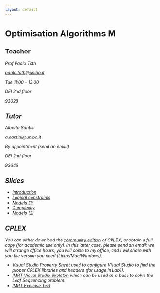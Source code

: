 ```yaml
---
layout: default
---
```


# Optimisation Algorithms M

## Teacher

<i class="fa fa-user" /> Prof Paolo Toth

<i class="fa fa-envelope" /> [paolo.toth@unibo.it](mailto:paolo.toth@unibo.it)

<i class="fa fa-calendar" /> Tue 11:00 - 13:00

<i class="fa fa-map-marker" /> DEI 2nd floor

<i class="fa fa-phone" /> 93028

## Tutor

<i class="fa fa-user" /> Alberto Santini

<i class="fa fa-envelope" /> [a.santini@unibo.it](mailto:a.santini@unibo.it)

<i class="fa fa-calendar" /> By appointment (send an email)

<i class="fa fa-map-marker" /> DEI 2nd floor

<i class="fa fa-phone" /> 93646

## Slides

* [Introduction](/files/oa/OPT-ALG_2016_1_Introduction.pdf)
* [Logical constraints](/files/oa/OPT-ALG_2016_2_Logical-Constraints.pdf)
* [Models (1)](/files/oa/OPT-ALG_2016_3_Models.pdf)
* [Complexity](/files/oa/OPT-ALG_2016_4_Complexity.pdf)
* [Models (2)](/files/oa/OPT-ALG_2016_5_Models.pdf)

## CPLEX

You can either download the [community edition](https://www-01.ibm.com/software/websphere/products/optimization/cplex-studio-community-edition/) of CPLEX, or obtain a full copy (for academic use only). In this latter case, please send an email: we will arrange office hours, you will come to my office, and I will share with you the version you need (Linux/Mac/Windows).

* [Visual Studio Property Sheet](/files/oa/CPLEX_Lab1.props) used to configure Visual Studio to find the proper CPLEX libraries and headers (for usage in Lab1).
* [IMRT Visual Studio Skeleton](/files/oa/imrt_vs_skeleton.zip) which can be used as a base to solve the Leaf Sequencing problem.
* [IMRT Exercise Text](/files/oa/imrt.pdf)
